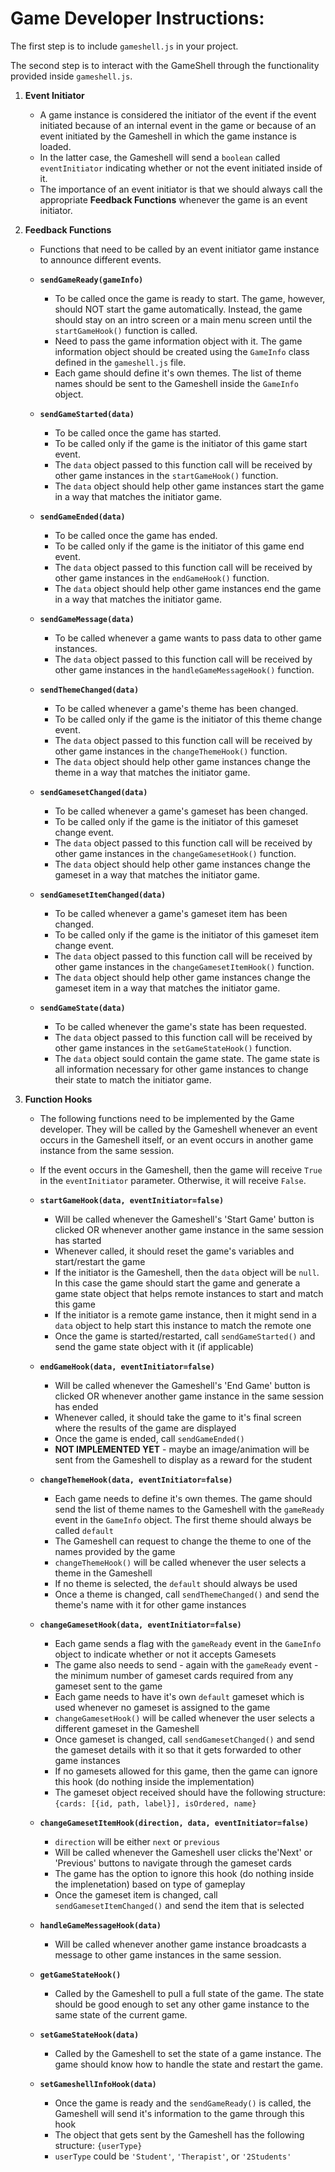 # Game Developer Instructions:

The first step is to include `gameshell.js` in your project.

The second step is to interact with the GameShell through the functionality provided inside `gameshell.js`.

1. __Event Initiator__
    * A game instance is considered the initiator of the event if the event initiated because of an internal event in the game or because of an event initiated by the Gameshell in which the game instance is loaded.
    * In the latter case, the Gameshell will send a `boolean` called `eventInitiator` indicating whether or not the event initiated inside of it.
    * The importance of an event initiator is that we should always call the appropriate __Feedback Functions__ whenever the game is an event initiator.

2. __Feedback Functions__
    * Functions that need to be called by an event initiator game instance to announce different events.

    * __`sendGameReady(gameInfo)`__
      - To be called once the game is ready to start. The game, however, should NOT start the game automatically. Instead, the game should stay on an intro screen or a main menu screen until the `startGameHook()` function is called.
      - Need to pass the game information object with it. The game information object should be created using the `GameInfo` class defined in the `gameshell.js` file.
      - Each game should define it's own themes. The list of theme names should be sent to the Gameshell inside the `GameInfo` object.

    * __`sendGameStarted(data)`__
      - To be called once the game has started.
      - To be called only if the game is the initiator of this game start event.
      - The `data` object passed to this function call will be received by other game instances in the `startGameHook()` function.
      - The `data` object should help other game instances start the game in a way that matches the initiator game.

    * __`sendGameEnded(data)`__
      - To be called once the game has ended.
      - To be called only if the game is the initiator of this game end event.
      - The `data` object passed to this function call will be received by other game instances in the `endGameHook()` function.
      - The `data` object should help other game instances end the game in a way that matches the initiator game.

    * __`sendGameMessage(data)`__
      - To be called whenever a game wants to pass data to other game instances.
      - The `data` object passed to this function call will be received by other game instances in the `handleGameMessageHook()` function.
    
    * __`sendThemeChanged(data)`__
      - To be called whenever a game's theme has been changed.
      - To be called only if the game is the initiator of this theme change event.
      - The `data` object passed to this function call will be received by other game instances in the `changeThemeHook()` function.
      - The `data` object should help other game instances change the theme in a way that matches the initiator game.

    * __`sendGamesetChanged(data)`__
      - To be called whenever a game's gameset has been changed.
      - To be called only if the game is the initiator of this gameset change event.
      - The `data` object passed to this function call will be received by other game instances in the `changeGamesetHook()` function.
      - The `data` object should help other game instances change the gameset in a way that matches the initiator game.

    * __`sendGamesetItemChanged(data)`__
      - To be called whenever a game's gameset item has been changed.
      - To be called only if the game is the initiator of this gameset item change event.
      - The `data` object passed to this function call will be received by other game instances in the `changeGamesetItemHook()` function.
      - The `data` object should help other game instances change the gameset item in a way that matches the initiator game.

    * __`sendGameState(data)`__
      - To be called whenever the game's state has been requested.
      - The `data` object passed to this function call will be received by other game instances in the `setGameStateHook()` function.
      - The `data` object sould contain the game state. The game state is all information necessary for other game instances to change their state to match the initiator game.

3. __Function Hooks__

    * The following functions need to be implemented by the Game developer. They will be called by the Gameshell whenever an event occurs in the Gameshell itself, or an event occurs in another game instance from the same session.

    * If the event occurs in the Gameshell, then the game will receive `True` in the `eventInitiator` parameter. Otherwise, it will receive `False`.

    * __`startGameHook(data, eventInitiator=false)`__
      - Will be called whenever the Gameshell's 'Start Game' button is clicked OR whenever another game instance in the same session has started
      - Whenever called, it should reset the game's variables and start/restart the game
      - If the initiator is the Gameshell, then the `data` object will be `null`. In this case the game should start the game and generate a game state object that helps remote instances to start and match this game
      - If the initiator is a remote game instance, then it might send in a `data` object to help start this instance to match the remote one
      - Once the game is started/restarted, call `sendGameStarted()` and send the game state object with it (if applicable)

    * __`endGameHook(data, eventInitiator=false)`__
        - Will be called whenever the Gameshell's 'End Game' button is clicked OR whenever another game instance in the same session has ended
        - Whenever called, it should take the game to it's final screen where the results of the game are displayed
        - Once the game is ended, call `sendGameEnded()`
        - __NOT IMPLEMENTED YET__ - maybe an image/animation will be sent from the Gameshell to display as a reward for the student

    * __`changeThemeHook(data, eventInitiator=false)`__
        - Each game needs to define it's own themes. The game should send the list of theme names to the Gameshell with the `gameReady` event in the `GameInfo` object. The first theme should always be called `default`
        - The Gameshell can request to change the theme to one of the names provided by the game
        - `changeThemeHook()` will be called whenever the user selects a theme in the Gameshell
        - If no theme is selected, the `default` should always be used
        - Once a theme is changed, call `sendThemeChanged()` and send the theme's name with it for other game instances

    * __`changeGamesetHook(data, eventInitiator=false)`__
        - Each game sends a flag with the `gameReady` event in the `GameInfo` object to indicate whether or not it accepts Gamesets
        - The game also needs to send - again with the `gameReady` event - the minimum number of gameset cards required from any gameset sent to the game
        - Each game needs to have it's own `default` gameset which is used whenever no gameset is assigned to the game
        - `changeGamesetHook()` will be called whenever the user selects a different gameset in the Gameshell
        - Once gameset is changed, call `sendGamesetChanged()` and send the gameset details with it so that it gets forwarded to other game instances
        - If no gamesets allowed for this game, then the game can ignore this hook (do nothing inside the implementation)
        - The gameset object received should have the following structure:
        `{cards: [{id, path, label}], isOrdered, name}`
      
    * __`changeGamesetItemHook(direction, data, eventInitiator=false)`__
        - `direction` will be either `next` or `previous`
        - Will be called whenever the Gameshell user clicks the'Next' or 'Previous' buttons to navigate through the gameset cards
        - The game has the option to ignore this hook (do nothing inside the implenetation) based on type of gameplay
        - Once the gameset item is changed, call `sendGamesetItemChanged()` and send the item that is selected

    * __`handleGameMessageHook(data)`__
        - Will be called whenever another game instance broadcasts a message to other game instances in the same session.
      
    * __`getGameStateHook()`__
        - Called by the Gameshell to pull a full state of the game. The state should be good enough to set any other game instance to the same state of the current game.

    * __`setGameStateHook(data)`__
        - Called by the Gameshell to set the state of a game instance. The game should know how to handle the state and restart the game.

    * __`setGameshellInfoHook(data)`__
        - Once the game is ready and the `sendGameReady()` is called, the Gameshell will send it's information to the game through this hook
        - The object that gets sent by the Gameshell has the following structure:
        `{userType}`
        - `userType` could be `'Student'`, `'Therapist'`, or `'2Students'`